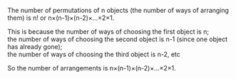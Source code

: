 The number of permutations of n objects (the number of ways of arranging
them) is n! or n×(n-1)×(n-2)×...×2×1.

This is because the number of ways of choosing the first object is n;\
 the number of ways of choosing the second object is n-1 (since one
object has already gone);\
 the number of ways of choosing the third object is n-2, etc

So the number of arrangements is n×(n-1)×(n-2)×...×2×1.
